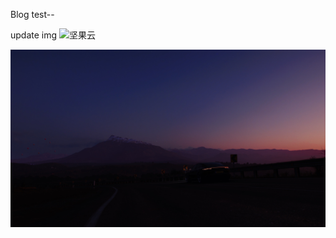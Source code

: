 Blog test--

update img
![坚果云](https://github.com/user-attachments/assets/a24e57c6-6a25-4c39-883d-46ebeb3da91e)


![s](../static/test.jpg)